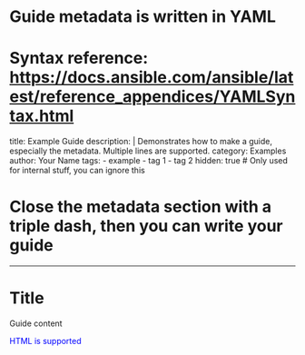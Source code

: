 # Guide metadata is written in YAML
# Syntax reference: https://docs.ansible.com/ansible/latest/reference_appendices/YAMLSyntax.html

title: Example Guide
description: |
    Demonstrates how to make a guide, especially the metadata.
    Multiple lines are supported.
category: Examples
author: Your Name
tags:
    - example
    - tag 1
    - tag 2
hidden: true  # Only used for internal stuff, you can ignore this
# Close the metadata section with a triple dash, then you can write your guide
---

# Title

Guide content

<p style="color: blue;">HTML is supported</p>